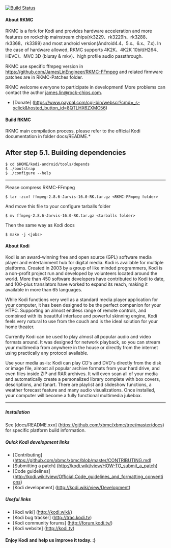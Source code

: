 [![Build Status](https://travis-ci.org/xbmc/xbmc.svg?branch=Jarvis)](https://travis-ci.org/xbmc/xbmc)

#### About RKMC

RKMC is a fork for Kodi and provides hardware acceleration and more features on
rockchip mainstream chips(rk3229、rk3229h、rk3288、rk3368、rk3399) and most android version(Android4.4、5.x、6.x、7.x).
In the case of hardware allowed, RKMC supports 4K2K、4K2K 10bit(H264、HEVC)、MVC 3D
(bluray & mkv)、high profile audio passthrough.

RKMC use specific ffmpeg version in https://github.com/JamesLinEngineer/RKMC-FFmpeg
and related firmware patches are in RKMC-Patches folder.

RKMC welcome everyone to participate in development! More problems can contact the 
author james.lin@rock-chips.com. 

* [Donate] (https://www.paypal.com/cgi-bin/webscr?cmd=_s-xclick&hosted_button_id=8QTLHX6ZXMC56)

#### Build RKMC

RKMC main compilation process, please refer to the official Kodi documentation 
in folder docs/README.*

After step 5.1. Building dependencies
--------------------------------------------------------------------

    $ cd $HOME/kodi-android/tools/depends
    $ ./bootstrap
    $ ./configure --help
	
--------------------------------------------------------------------

Please compress RKMC-FFmpeg

    $ tar -zcvf ffmpeg-2.8.6-Jarvis-16.0-RK.tar.gz <RKMC-FFmpeg folder>

And move this file to your configure tarballs folder
 
    $ mv ffmpeg-2.8.6-Jarvis-16.0-RK.tar.gz <tarballs folder>

Then the same way as Kodi docs

    $ make -j <jobs>

#### About Kodi

Kodi is an award-winning free and open source (GPL) software media player and
entertainment hub for digital media. Kodi is available for multiple platforms.
Created in 2003 by a group of like minded programmers, Kodi is a non-profit
project run and developed by volunteers located around the world.
More than 450 software developers have contributed to Kodi to date, and 100-plus
translators have worked to expand its reach, making it available in more
than 65 languages.

While Kodi functions very well as a standard media player application for your
computer, it has been designed to be the perfect companion for your HTPC.
Supporting an almost endless range of remote controls, and combined with its
beautiful interface and powerful skinning engine, Kodi feels very natural to
use from the couch and is the ideal solution for your home theater.

Currently Kodi can be used to play almost all popular audio and video formats
around. It was designed for network playback, so you can stream your multimedia
from anywhere in the house or directly from the internet using practically any
protocol available.

Use your media as-is: Kodi can play CD's and DVD's directly
from the disk or image file, almost all popular archive formats from your hard
drive, and even files inside ZIP and RAR archives. It will even scan all of
your media and automatically create a personalized library complete with box
covers, descriptions, and fanart. There are playlist and slideshow functions, a
weather forecast feature and many audio visualizations. Once installed, your
computer will become a fully functional multimedia jukebox.

***

##### Installation

See [docs/README.xxx] (https://github.com/xbmc/xbmc/tree/master/docs) for specific platform build information.

##### Quick Kodi development links

* [Contributing] (https://github.com/xbmc/xbmc/blob/master/CONTRIBUTING.md)
* [Submitting a patch] (http://kodi.wiki/view/HOW-TO_submit_a_patch) 
* [Code guidelines] (http://kodi.wiki/view/Official:Code_guidelines_and_formatting_conventions)
* [Kodi development] (http://kodi.wiki/view/Development)

##### Useful links

* [Kodi wiki] (http://kodi.wiki/)
* [Kodi bug tracker] (http://trac.kodi.tv)
* [Kodi community forums] (http://forum.kodi.tv/)
* [Kodi website] (http://kodi.tv)

#### Enjoy Kodi and help us improve it today. :)
